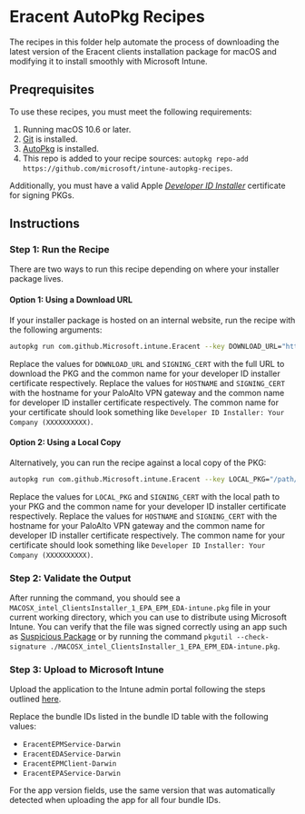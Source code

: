 # Eracent AutoPkg Recipes

The recipes in this folder help automate the process of downloading the latest version of the Eracent clients installation package for macOS and modifying it to install smoothly with Microsoft Intune.

## Preqrequisites

To use these recipes, you must meet the following requirements:

1. Running macOS 10.6 or later.
2. [Git](https://git-scm.com/) is installed.
3. [AutoPkg](https://github.com/autopkg/autopkg/wiki/Getting-Started) is installed.
4. This repo is added to your recipe sources: `autopkg repo-add https://github.com/microsoft/intune-autopkg-recipes`.

Additionally, you must have a valid Apple [*Developer ID Installer*](https://developer.apple.com/help/account/create-certificates/create-developer-id-certificates/) certificate for signing PKGs.

## Instructions

### Step 1: Run the Recipe

There are two ways to run this recipe depending on where your installer package lives.

#### Option 1: Using a Download URL

If your installer package is hosted on an internal website, run the recipe with the following arguments:

```zsh
autopkg run com.github.Microsoft.intune.Eracent --key DOWNLOAD_URL="https://yourwebsite.com/path/to/eracent.pkg" --key SIGNING_CERT="<cert common name>"
```

Replace the values for `DOWNLOAD_URL` and `SIGNING_CERT` with the full URL to download the PKG and the common name for your developer ID installer certificate respectively. Replace the values for `HOSTNAME` and `SIGNING_CERT` with the hostname for your PaloAlto VPN gateway and the common name for developer ID installer certificate respectively. The common name for your certificate should look something like `Developer ID Installer: Your Company (XXXXXXXXXX)`.

#### Option 2: Using a Local Copy

Alternatively, you can run the recipe against a local copy of the PKG:

```zsh
autopkg run com.github.Microsoft.intune.Eracent --key LOCAL_PKG="/path/to/your/local/eracent.pkg" --key SIGNING_CERT="<cert common name>"
```

Replace the values for `LOCAL_PKG` and `SIGNING_CERT` with the local path to your PKG and the common name for your developer ID installer certificate respectively. Replace the values for `HOSTNAME` and `SIGNING_CERT` with the hostname for your PaloAlto VPN gateway and the common name for developer ID installer certificate respectively. The common name for your certificate should look something like `Developer ID Installer: Your Company (XXXXXXXXXX)`.

### Step 2: Validate the Output

After running the command, you should see a `MACOSX_intel_ClientsInstaller_1_EPA_EPM_EDA-intune.pkg` file in your current working directory, which you can use to distribute using Microsoft Intune. You can verify that the file was signed correctly using an app such as [Suspicious Package](https://mothersruin.com/software/SuspiciousPackage/) or by running the command `pkgutil --check-signature ./MACOSX_intel_ClientsInstaller_1_EPA_EPM_EDA-intune.pkg`.

### Step 3: Upload to Microsoft Intune

Upload the application to the Intune admin portal following the steps outlined [here](https://learn.microsoft.com/en-us/mem/intune/apps/lob-apps-macos).

Replace the bundle IDs listed in the bundle ID table with the following values:
- `EracentEPMService-Darwin`
- `EracentEDAService-Darwin`
- `EracentEPMClient-Darwin`
- `EracentEPAService-Darwin`

For the app version fields, use the same version that was automatically detected when uploading the app for all four bundle IDs.